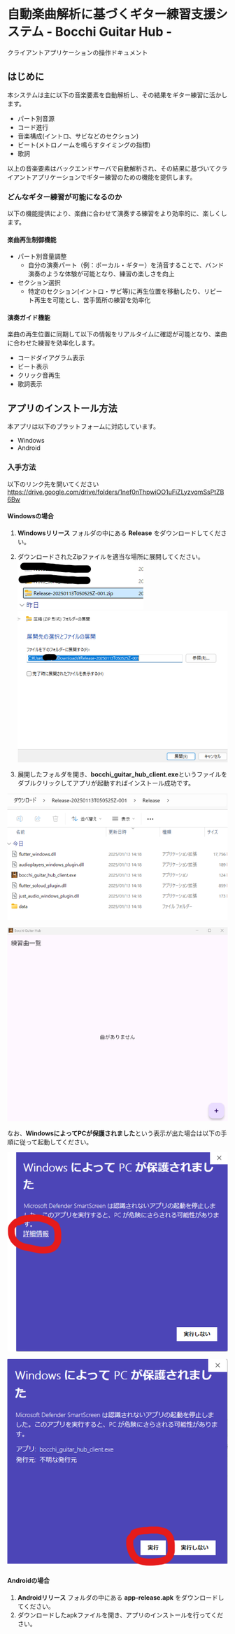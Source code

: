 # 自動楽曲解析に基づくギター練習支援システム - Bocchi Guitar Hub -

クライアントアプリケーションの操作ドキュメント

## はじめに

本システムは主に以下の音楽要素を自動解析し、その結果をギター練習に活かします。

- パート別音源
- コード進行
- 音楽構成(イントロ、サビなどのセクション)
- ビート(メトロノームを鳴らすタイミングの指標)
- 歌詞

以上の音楽要素はバックエンドサーバで自動解析され、その結果に基づいてクライアントアプリケーションでギター練習のための機能を提供します。

### どんなギター練習が可能になるのか

以下の機能提供により、楽曲に合わせて演奏する練習をより効率的に、楽しくします。

#### 楽曲再生制御機能
- パート別音量調整
  - 自分の演奏パート（例：ボーカル・ギター）を消音することで、バンド演奏のような体験が可能となり、練習の楽しさを向上
- セクション選択
  - 特定のセクション(イントロ・サビ等)に再生位置を移動したり、リピート再生を可能とし、苦手箇所の練習を効率化
#### 演奏ガイド機能
楽曲の再生位置に同期して以下の情報をリアルタイムに確認が可能となり、楽曲に合わせた練習を効率化します。
  - コードダイアグラム表示
  - ビート表示
  - クリック音再生
  - 歌詞表示

## アプリのインストール方法

本アプリは以下のプラットフォームに対応しています。

- Windows
- Android

### 入手方法

以下のリンク先を開いてください
https://drive.google.com/drive/folders/1nef0nThpwiOO1uFiZLyzvqmSsPtZB6Bw

#### Windowsの場合

1. **Windowsリリース** フォルダの中にある
**Release** をダウンロードしてください。

2. ダウンロードされたZipファイルを適当な場所に展開してください。
![](./images/download_file.png)
![](./images/tenkai.png)
3. 展開したフォルダを開き、**bocchi_guitar_hub_client.exe**というファイルをダブルクリックしてアプリが起動すればインストール成功です。

![](./images/application_folder.png)

![](./images/application_start.png)

なお、**WindowsによってPCが保護されました**という表示が出た場合は以下の手順に従って起動してください。

![](./images/smartscreen_1.png)

![](./images/smartscreen_2.png)

#### Androidの場合

1. **Androidリリース** フォルダの中にある **app-release.apk** をダウンロードしてください。
2. ダウンロードしたapkファイルを開き、アプリのインストールを行ってください。
